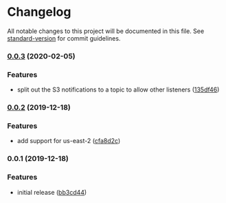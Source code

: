 # Changelog

All notable changes to this project will be documented in this file. See [standard-version](https://github.com/conventional-changelog/standard-version) for commit guidelines.

### [0.0.3](https://github.com/sammarks/cloudformation-video-thumbnail/compare/v0.0.2...v0.0.3) (2020-02-05)


### Features

* split out the S3 notifications to a topic to allow other listeners ([135df46](https://github.com/sammarks/cloudformation-video-thumbnail/commit/135df468034fe5284f3436c9b844adab9ebe8ded))

### [0.0.2](https://github.com/sammarks/cloudformation-video-thumbnail/compare/v0.0.1...v0.0.2) (2019-12-18)


### Features

* add support for us-east-2 ([cfa8d2c](https://github.com/sammarks/cloudformation-video-thumbnail/commit/cfa8d2c7890cd5d29c27a3d8d3ea60e51366efc9))

### 0.0.1 (2019-12-18)


### Features

* initial release ([bb3cd44](https://github.com/sammarks/cloudformation-video-thumbnail/commit/bb3cd444bb7df8e6e942b9a56037a59d54ab2921))
